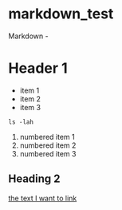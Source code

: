 # markdown_test

Markdown - 

# Header 1 

- item 1
- item 2
- item 3

```
ls -lah 
```


1. numbered item 1
2. numbered item 2
3. numbered item 3

## Heading 2

[the text I want to link](https://google.com)
